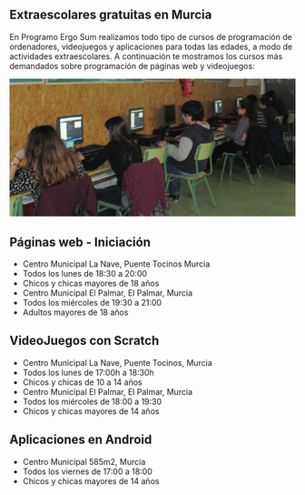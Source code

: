 ## Extraescolares gratuitas en Murcia

En Programo Ergo Sum realizamos todo tipo de cursos de programación de ordenadores, videojuegos y aplicaciones para todas las edades, a modo de actividades extraescolares. A continuación te mostramos los cursos más demandados sobre programación de páginas web y videojuegos:

![](img/1.png)

## Páginas web - Iniciación

- Centro Municipal La Nave, Puente Tocinos Murcia
- Todos los lunes de 18:30 a 20:00
- Chicos y chicas mayores de 18 años
- Centro Municipal El Palmar, El Palmar, Murcia
- Todos los miércoles de 19:30 a 21:00
- Adultos mayores de 18 años

## VideoJuegos con Scratch

- Centro Municipal La Nave, Puente Tocinos, Murcia
- Todos los lunes de 17:00h a 18:30h
- Chicos y chicas de 10 a 14 años
- Centro Municipal El Palmar, El Palmar, Murcia
- Todos los miércoles de 18:00 a 19:30
- Chicos y chicas mayores de 14 años

## Aplicaciones en Android

- Centro Municipal 585m2, Murcia
- Todos los viernes de 17:00 a 18:00
- Chicos y chicas mayores de 14 años
